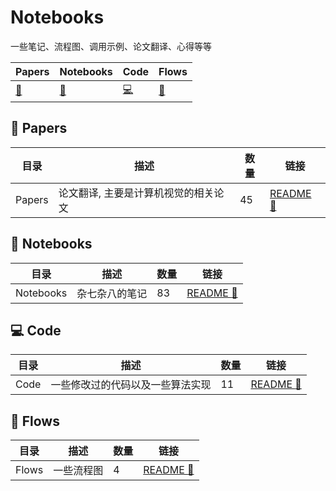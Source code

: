 # Notebooks

一些笔记、流程图、调用示例、论文翻译、心得等等

| Papers | Notebooks | Code | Flows |
| --- | --- | --- | --- |
| [:book:](#book-Papers) | [:notebook:](#notebook-Notebooks) | [:computer:](#computer-Code) | [:traffic_light:](#traffic_light-Flows) | 

## :book: Papers

| 目录 | 描述 | 数量 | 链接 |
| --- | --- | --- | --- |
| Papers | 论文翻译, 主要是计算机视觉的相关论文 | 45 | [README :link:](<./Papers/README.md>) |
## :notebook: Notebooks

| 目录 | 描述 | 数量 | 链接 |
| --- | --- | --- | --- |
| Notebooks | 杂七杂八的笔记 | 83 | [README :link:](<./Notebooks/README.md>) |
## :computer: Code

| 目录 | 描述 | 数量 | 链接 |
| --- | --- | --- | --- |
| Code | 一些修改过的代码以及一些算法实现 | 11 | [README :link:](<./Code/README.md>) |
## :traffic_light: Flows

| 目录 | 描述 | 数量 | 链接 |
| --- | --- | --- | --- |
| Flows | 一些流程图 | 4 | [README :link:](<./Flows/README.md>) |
